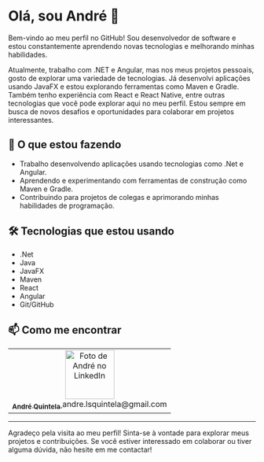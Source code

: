 # Olá, sou André 👋

Bem-vindo ao meu perfil no GitHub! Sou desenvolvedor de software e estou constantemente aprendendo novas tecnologias e melhorando minhas habilidades.

Atualmente, trabalho com .NET e Angular, mas nos meus projetos pessoais, gosto de explorar uma variedade de tecnologias. Já desenvolvi aplicações usando JavaFX e estou explorando ferramentas como Maven e Gradle. Também tenho experiência com React e React Native, entre outras tecnologias que você pode explorar aqui no meu perfil. Estou sempre em busca de novos desafios e oportunidades para colaborar em projetos interessantes.

## 🚀 O que estou fazendo

- Trabalho desenvolvendo aplicações usando tecnologias como .Net e Angular.
- Aprendendo e experimentando com ferramentas de construção como Maven e Gradle.
- Contribuindo para projetos de colegas e aprimorando minhas habilidades de programação.

## 🛠️ Tecnologias que estou usando
- .Net
- Java
- JavaFX
- Maven
- React
- Angular
- Git/GitHub

## 📫 Como me encontrar

<table align="center">
  <tr>
    <td align="center">
      <a href="https://github.com/Andre-Quintela" title="Perfil de André Quintela">
        <img src="https://media.licdn.com/dms/image/v2/D4D03AQFcLJGIkvQkwA/profile-displayphoto-shrink_200_200/profile-displayphoto-shrink_200_200/0/1722270168067?e=1735171200&v=beta&t=XaLYC0USBXWDLsxO5mqIkQo6NKJA1BMWNigUv1UaNBs" width="100px;" alt="Foto de André no LinkedIn"/><br>
        <sub><b>André Quintela</b></sub>
        <a>andre.lsquintela@gmail.com</a>
      </a>
    </td>
</table>

---

Agradeço pela visita ao meu perfil! Sinta-se à vontade para explorar meus projetos e contribuições. Se você estiver interessado em colaborar ou tiver alguma dúvida, não hesite em me contactar!

